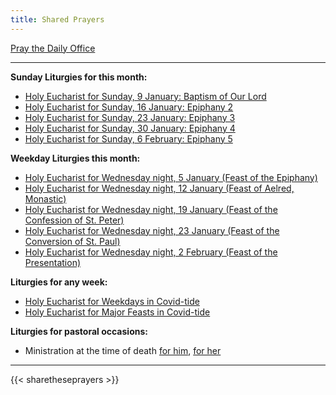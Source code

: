 ```yaml
---
title: Shared Prayers
---
```


[Pray the Daily Office](daily/)

-------------

**Sunday Liturgies for this month:**
- [Holy Eucharist for Sunday, 9 January: Baptism of Our Lord](archive/2022/first-sunday-after-epiphany)
- [Holy Eucharist for Sunday, 16 January: Epiphany 2](archive/2022/second-sunday-after-epiphany)
- [Holy Eucharist for Sunday, 23 January: Epiphany 3](archive/2022/third-sunday-after-epiphany)
- [Holy Eucharist for Sunday, 30 January: Epiphany 4](archive/2022/fourth-sunday-after-epiphany)
- [Holy Eucharist for Sunday, 6 February: Epiphany 5](archive/2022/fifth-sunday-after-epiphany)

**Weekday Liturgies this month:**
- [Holy Eucharist for Wednesday night, 5 January (Feast of the Epiphany)](archive/2022/the-epiphany)
- [Holy Eucharist for Wednesday night, 12 January (Feast of Aelred, Monastic)](archive/2022/aelred)
- [Holy Eucharist for Wednesday night, 19 January (Feast of the Confession of St. Peter)](archive/2022/confession-of-st-peter)
- [Holy Eucharist for Wednesday night, 23 January (Feast of the Conversion of St. Paul)](archive/2022/conversion-of-st-paul)
- [Holy Eucharist for Wednesday night, 2 February (Feast of the Presentation)](archive/2022/the-presentation)

**Liturgies for any week:**
- [Holy Eucharist for Weekdays in Covid-tide](archive/he-covid-weekday)
- [Holy Eucharist for Major Feasts in Covid-tide](archive/he-covid-feasts)

**Liturgies for pastoral occasions:**
- Ministration at the time of death [for him](archive/occasions/atdeath-m), [for her](archive/occasions/atdeath-f)
------------

{{< sharetheseprayers >}}
